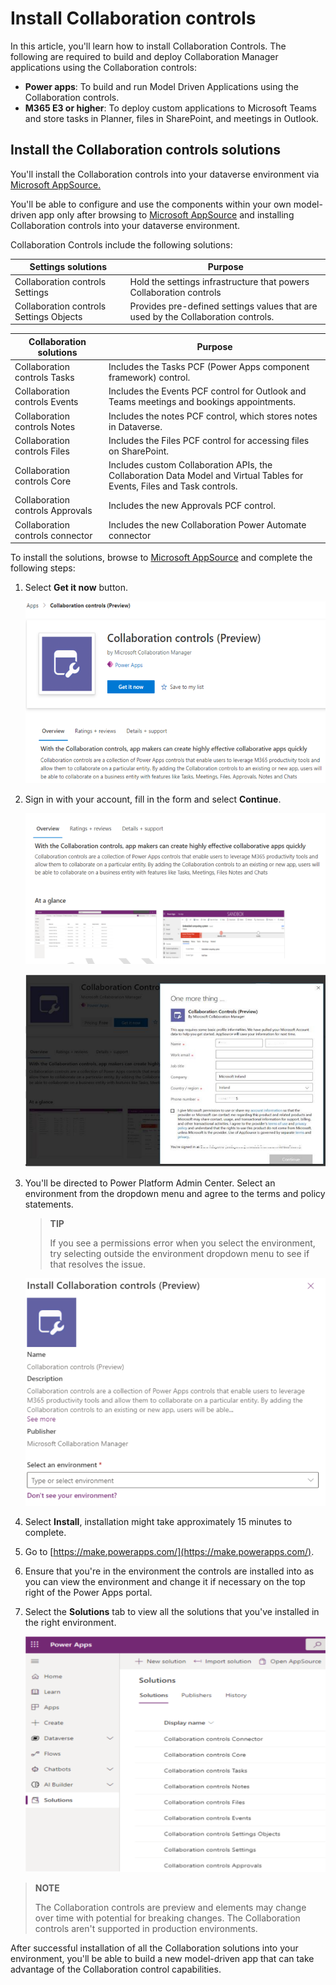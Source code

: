 # Install Collaboration controls


In this article, you'll learn how to install Collaboration Controls. The following are required to build and deploy Collaboration Manager applications using the Collaboration controls:

* **Power apps**: To build and run Model Driven Applications using the Collaboration controls.
* **M365 E3 or higher**: To deploy custom applications to Microsoft Teams and store tasks in Planner, files in SharePoint, and meetings in Outlook.


## Install the Collaboration controls solutions

You'll install the Collaboration controls into your dataverse environment via [Microsoft AppSource.](https://appsource.microsoft.com/product/dynamics-365/mscm.collaboration-toolkit-preview?flightCodes=collaborationcontrols&signInModalType=2&ctaType=1)

You'll be able to configure and use the components within your own model-driven app only after browsing to [Microsoft AppSource](https://appsource.microsoft.com/en-us/product/dynamics-365/mscm.collaboration-toolkit-preview?flightCodes=collaborationcontrols&signInModalType=2&ctaType=1)  and installing Collaboration controls into your dataverse environment.

Collaboration Controls include the following solutions:

|**Settings solutions** | **Purpose** |
|---|---|
| Collaboration controls Settings | Hold the settings infrastructure that powers Collaboration controls |
| Collaboration controls Settings Objects | Provides pre-defined settings values that are used by the Collaboration controls.|

|**Collaboration solutions** | **Purpose** |
|---|---|
| Collaboration controls Tasks  | Includes the Tasks PCF (Power Apps component framework) control. |
| Collaboration controls Events | Includes the Events PCF control for Outlook and Teams meetings and bookings appointments. |
| Collaboration controls Notes | Includes the notes PCF control, which stores notes in Dataverse. |
| Collaboration controls Files | Includes the Files PCF control for accessing files on SharePoint. |
| Collaboration controls Core |Includes custom Collaboration APIs, the Collaboration Data Model and Virtual Tables for Events, Files and Task controls. |
| Collaboration controls Approvals | Includes the new Approvals PCF control. |
| Collaboration controls connector | Includes the new Collaboration Power Automate connector |


To install the solutions, browse to [Microsoft AppSource](https://appsource.microsoft.com/en-us/product/dynamics-365/mscm.collaboration-toolkit-preview?flightCodes=collaborationcontrols&signInModalType=2&ctaType=1) and complete the following steps:

1. Select **Get it now** button.

   ![Collaboration controls](../assets/20220919061137.png)  

2. Sign in with your account, fill in the form and select **Continue**.

   ![Sign in with account](../assets/20220919061232.png)  

   ![One more thing](../assets/20220919061323.png)  

3. You'll be directed to Power Platform Admin Center. Select an environment from the dropdown menu and agree to the terms and policy statements.

   > **TIP**
   >
   > If you see a permissions error when you select the environment, try selecting outside the environment dropdown menu to see if that resolves the issue.

   ![Install collaboration controls](../assets/20220919061355.png)  

4. Select **Install**, installation might take approximately 15 minutes to complete.

5. Go to [https://make.powerapps.com/](https://make.powerapps.com/).

6. Ensure that you're in the environment the controls are installed into as you can view the environment and change it if necessary on the top right of the Power Apps portal.

7. Select the **Solutions** tab to view all the solutions that you've installed in the right environment.

   ![Solutions](../assets/20220919061512.png)  

> **NOTE**
> 
> The Collaboration controls are preview and elements may change over time with potential for breaking changes. The Collaboration controls aren't supported in production environments.

After successful installation of all the Collaboration solutions into your environment, you'll be able to build a new model-driven app that can take advantage of the Collaboration control capabilities.
